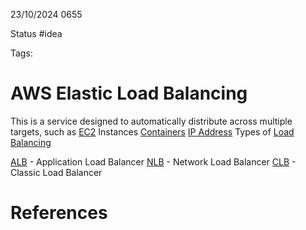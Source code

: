 23/10/2024 0655

Status #idea

Tags:

# AWS Elastic Load Balancing

This is a service designed to automatically distribute across multiple targets, such as
	[EC2](~/Documents/Second_Brain/000_Second_Brain/EC2.md) Instances
	[Containers](~/Documents/Second_Brain/000_Second_Brain/Containers.md)
	[IP Address](~/Documents/Second_Brain/000_Second_Brain/IP_Address.md)
Types of [Load Balancing](~/Documents/Second_Brain/000_Second_Brain/Load_Balancing.md)

[ALB](~/Documents/Second_Brain/000_Second_Brain/ALB.md) - Application Load Balancer
[NLB](~/Documents/Second_Brain/000_Second_Brain/NLB.md) - Network Load Balancer
[CLB](~/Documents/Second_Brain/000_Second_Brain/CLB.md) - Classic Load Balancer


# References
